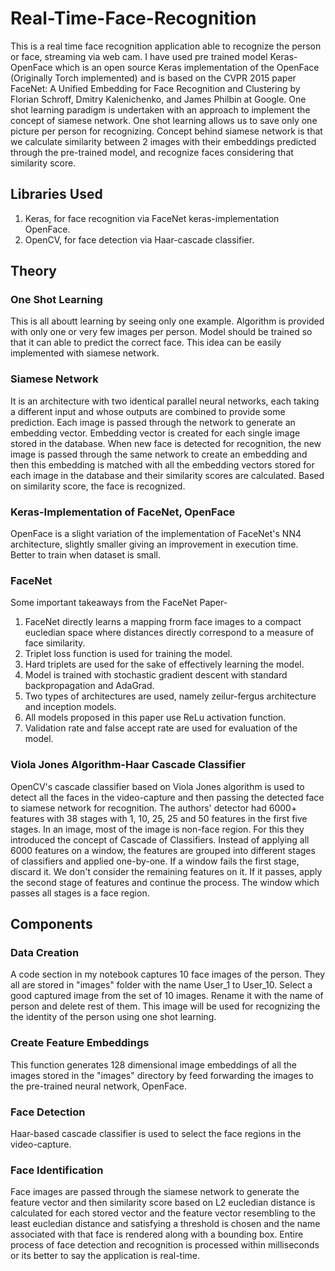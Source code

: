 # **Real-Time-Face-Recognition**
This is a real time face recognition application able to recognize the person or face, streaming via web cam.
I have used pre trained model Keras-OpenFace which is an open source Keras implementation of the OpenFace (Originally Torch implemented) and is based on the CVPR 2015 paper FaceNet: A Unified Embedding for Face Recognition and Clustering by Florian Schroff, Dmitry Kalenichenko, and James Philbin at Google.
One shot learning paradigm is undertaken with an approach to implement the concept of siamese network. One shot learning allows us to save only one picture per person for recognizing.
Concept behind siamese network is that we calculate similarity between 2 images with their embeddings predicted through the pre-trained model, and recognize faces considering that similarity score.

## **Libraries Used**
1. Keras, for face recognition via FaceNet keras-implementation OpenFace.
2. OpenCV, for face detection via Haar-cascade classifier.

## **Theory**
### **One Shot Learning**
This is all aboutt learning by seeing only one example. Algorithm is provided with only one or very few images per person. Model should be trained so that it can able to predict the correct 
face. This idea can be easily implemented with siamese network.

### **Siamese Network**
It is an architecture with two identical parallel neural networks, each taking a different input and whose outputs are combined to provide some prediction. Each image is passed through
the network to generate an embedding vector. Embedding vector is created for each single image stored in the database. When new face is detected for recognition, the new image is passed
through the same network to create an embedding and then this embedding is matched with all the embedding vectors stored for each image in the database and their similarity scores are calculated. Based on similarity 
score, the face is recognized.

### **Keras-Implementation of FaceNet, OpenFace**
OpenFace is a slight variation of the implementation of FaceNet's NN4 architecture, slightly smaller giving an improvement in execution time. Better to train when dataset is small.

### **FaceNet**
Some important takeaways from the FaceNet Paper-
1. FaceNet directly learns a mapping frorm face images to a compact eucledian space where distances directly correspond to a measure of face similarity.
2. Triplet loss function is used for training the model.
3. Hard triplets are used for the sake of effectively learning the model.
4. Model is trained with stochastic gradient descent with standard backpropagation and AdaGrad.
5. Two types of architectures are used, namely zeilur-fergus architecture and inception models.
6. All models proposed in this paper use ReLu activation function.
7. Validation rate and false accept rate are used for evaluation of the model.

### **Viola Jones Algorithm-Haar Cascade Classifier**
OpenCV's cascade classifier based on Viola Jones algorithm is used to detect all the faces in the video-capture and then passing the detected face to siamese network for recognition.
The authors' detector had 6000+ features with 38 stages with 1, 10, 25, 25 and 50 features in the first five stages. In an image, most of the image is non-face region. For this they introduced the concept of Cascade of Classifiers. Instead of applying all 6000 features on a window, 
the features are grouped into different stages of classifiers and applied one-by-one. If a window fails the first stage, discard it. We don't consider the remaining features on it. If it passes, apply the second stage of features and continue the process. 
The window which passes all stages is a face region.

## **Components**
### **Data Creation**
A code section in my notebook captures 10 face images of the person. They all are stored in "images" folder with the name User_1 to User_10. Select a good captured image from the set of 10 images. Rename it with the name of person and delete rest of them. 
This image will be used for recognizing the the identity of the person using one shot learning.
### **Create Feature Embeddings**
This function generates 128 dimensional image embeddings of all the images stored in the "images" directory by feed forwarding the images to the pre-trained neural network, OpenFace.
### **Face Detection**
Haar-based cascade classifier is used to select the face regions in the video-capture.
### **Face Identification**
Face images are passed through the siamese network to generate the feature vector and then similarity score based on L2 eucledian distance is calculated for each stored vector and
the feature vector resembling to the least eucledian distance and satisfying a threshold is chosen and the name associated with that face is rendered along with a bounding box. Entire process of face detection
and recognition is processed within milliseconds or its better to say the application is real-time.

